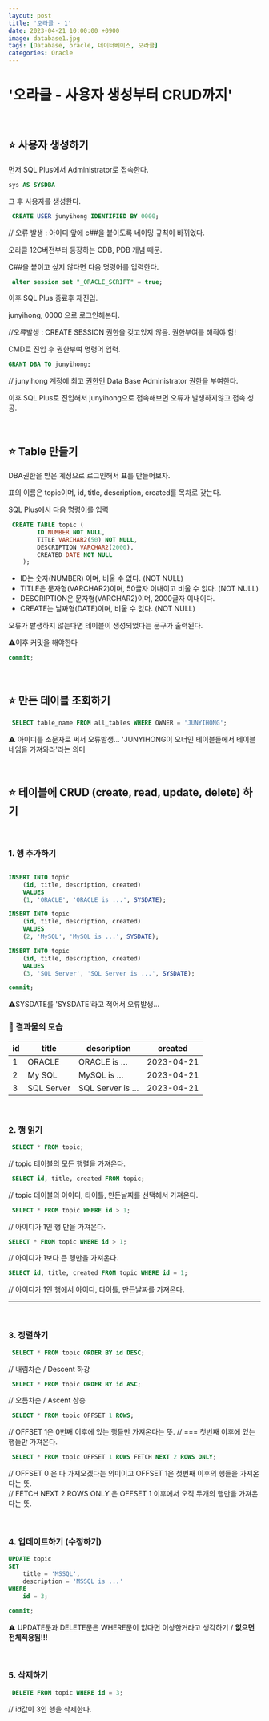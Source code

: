 ```yaml
---
layout: post
title: '오라클 - 1'
date: 2023-04-21 10:00:00 +0900
image: database1.jpg
tags: [Database, oracle, 데이터베이스, 오라클]
categories: Oracle
---
```


# '오라클 - 사용자 생성부터 CRUD까지'

<br/>

## ⭐ **사용자 생성하기**

먼저 SQL Plus에서 Administrator로 접속한다.

```sql
sys AS SYSDBA
```

그 후 사용자를 생성한다.

```sql
 CREATE USER junyihong IDENTIFIED BY 0000;
```

// 오류 발생 : 아이디 앞에 c##을 붙이도록 네이밍 규칙이 바뀌었다.

오라클 12C버전부터 등장하는 CDB, PDB 개념 때문.

C##을 붙이고 싶지 않다면 다음 명령어를 입력한다.

```sql
 alter session set "_ORACLE_SCRIPT" = true;
```

이후 SQL Plus 종료후 재진입.

junyihong, 0000 으로 로그인해본다.

//오류발생 : CREATE SESSION 권한을 갖고있지 않음.
권한부여를 해줘야 함!

CMD로 진입 후 권한부여 명령어 입력.

```sql
GRANT DBA TO junyihong;
```

// junyihong 계정에 최고 권한인 Data Base Administrator 권한을 부여한다.

이후 SQL Plus로 진입해서 junyihong으로 접속해보면 오류가 발생하지않고 접속 성공.

<br/>

## ⭐ **Table 만들기**

DBA권한을 받은 계정으로 로그인해서 표를 만들어보자.

표의 이름은 topic이며, id, title, description, created를 목차로 갖는다.

SQL Plus에서 다음 명령어를 입력

```sql
 CREATE TABLE topic (
        ID NUMBER NOT NULL,
        TITLE VARCHAR2(50) NOT NULL,
        DESCRIPTION VARCHAR2(2000),
        CREATED DATE NOT NULL
    );
```

- ID는 숫자(NUMBER) 이며, 비울 수 없다. (NOT NULL)
- TITLE은 문자형(VARCHAR2)이며, 50글자 이내이고 비울 수 없다. (NOT NULL)
- DESCRIPTION은 문자형(VARCHAR2)이며, 2000글자 이내이다.
- CREATE는 날짜형(DATE)이며, 비울 수 없다. (NOT NULL)

오류가 발생하지 않는다면 테이블이 생성되었다는 문구가 출력된다.

⚠️이후 커밋을 해야한다

```sql
commit;
```

<br/>

## ⭐ **만든 테이블 조회하기**

```sql
 SELECT table_name FROM all_tables WHERE OWNER = 'JUNYIHONG';
```

⚠️ 아이디를 소문자로 써서 오류발생...
'JUNYIHONG이 오너인 테이블들에서 테이블네임을 가져와라'라는 의미

<br/>

## ⭐ **테이블에 CRUD (create, read, update, delete) 하기**

<br/>

### 1. **행 추가하기**

```sql

INSERT INTO topic
    (id, title, description, created)
    VALUES
    (1, 'ORACLE', 'ORACLE is ...', SYSDATE);

INSERT INTO topic
    (id, title, description, created)
    VALUES
    (2, 'MySQL', 'MySQL is ...', SYSDATE);

INSERT INTO topic
    (id, title, description, created)
    VALUES
    (3, 'SQL Server', 'SQL Server is ...', SYSDATE);

commit;

```

⚠️SYSDATE를 'SYSDATE'라고 적어서 오류발생...

### 📰 결과물의 모습

| id  | title      | description     | created    |
| --- | ---------- | --------------- | ---------- |
| 1   | ORACLE     | ORACLE is …     | 2023-04-21 |
| 2   | My SQL     | MySQL is …      | 2023-04-21 |
| 3   | SQL Server | SQL Server is … | 2023-04-21 |

<br/>

### **2. 행 읽기**

```sql
 SELECT * FROM topic;
```

// topic 테이블의 모든 행렬을 가져온다.

```sql
 SELECT id, title, created FROM topic;
```

// topic 테이블의 아이디, 타이틀, 만든날짜를 선택해서 가져온다.

```sql
 SELECT * FROM topic WHERE id > 1;
```

// 아이디가 1인 행 만을 가져온다.

```sql
SELECT * FROM topic WHERE id > 1;
```

// 아이디가 1보다 큰 행만을 가져온다.

```sql
SELECT id, title, created FROM topic WHERE id = 1;
```

// 아이디가 1인 행에서 아이디, 타이틀, 만든날짜를 가져온다.

---

<br/>

### **3. 정렬하기**

```sql
 SELECT * FROM topic ORDER BY id DESC;
```

// 내림차순 / Descent 하강

```sql
 SELECT * FROM topic ORDER BY id ASC;
```

// 오름차순 / Ascent 상승

```sql
 SELECT * FROM topic OFFSET 1 ROWS;
```

// OFFSET 1은 0번째 이후에 있는 행들만 가져온다는 뜻.
// === 첫번째 이후에 있는 행들만 가져온다.

```sql
 SELECT * FROM topic OFFSET 1 ROWS FETCH NEXT 2 ROWS ONLY;
```

// OFFSET 0 은 다 가져오겠다는 의미이고 OFFSET 1은 첫번째 이후의 행들을 가져온다는 뜻. <br />
// FETCH NEXT 2 ROWS ONLY 은 OFFSET 1 이후에서 오직 두개의 행만을 가져온다는 뜻.

<br/>

### **4. 업데이트하기 (수정하기)**

```sql
UPDATE topic
SET
    title = 'MSSQL',
    description = 'MSSQL is ...'
WHERE
    id = 3;

commit;
```

⚠️ UPDATE문과 DELETE문은 WHERE문이 없다면 이상한거라고 생각하기 / **없으면 전체적용됨!!!**

<br/>

### **5. 삭제하기**

```sql
 DELETE FROM topic WHERE id = 3;
```

// id값이 3인 행을 삭제한다.
<br/>
